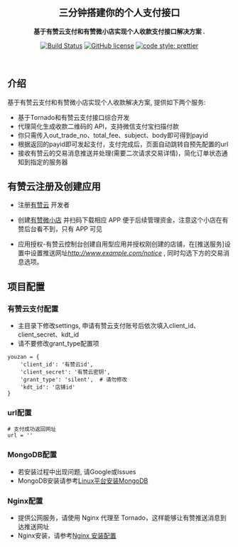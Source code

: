 <div align="center">

## 三分钟搭建你的个人支付接口

**基于有赞云支付和有赞微小店实现个人收款支付接口解决方案 .**

[![Build Status](https://travis-ci.org/thundernet8/YouzanPayPortal.svg?branch=master)](https://travis-ci.org/thundernet8/YouzanPayPortal)
[![GitHub license](https://img.shields.io/github/license/thundernet8/YouzanPayPortal.svg)](https://github.com/thundernet8/YouzanPayPortal/blob/master/LICENSE)
[![code style: prettier](https://img.shields.io/badge/code_style-prettier-ff69b4.svg?style=flat-square)](https://github.com/prettier/prettier)

</div>

<br>

## 介绍

基于有赞云支付和有赞微小店实现个人收款解决方案, 提供如下两个服务:

- 基于Tornado和有赞云支付接口综合开发
- 代理简化生成收款二维码的 API，支持微信支付宝扫描付款
- 你只需传入out_trade_no、total_fee、subject、body即可得到payid
- 根据返回的payid即可发起支付，支付完成后，页面自动跳转自预先配置的url
- 接收有赞云的交易消息推送并处理(需要二次请求交易详情)，简化订单状态通知到指定的服务器



## 有赞云注册及创建应用

* 注册[有赞云](https://console.youzanyun.com/register) 开发者

* 创建[有赞微小店](https://h5.youzan.com/v2/index/wxdpc) 并扫码下载相应 APP 便于后续管理资金，注意这个小店在有赞后台看不到，只有 APP 可见

* 应用授权-有赞云控制台创建自用型应用并授权刚创建的店铺，在[推送服务]设置中设置推送网址*http://www.example.com/notice* , 同时勾选下方的交易消息选项。


## 项目配置

### 有赞云支付配置

- 主目录下修改settings, 申请有赞云支付账号后依次填入client_id、client_secret、kdt_id
- 请不要修改grant_type配置项
```
youzan = {
    'client_id': '有赞云id',
    'client_secret': '有赞云密钥',
    'grant_type': 'silent',  # 请勿修改
    'kdt_id': '店铺id'
}
```

### url配置

```
# 支付成功返回网址
url = ''
```

### MongoDB配置

- 若安装过程中出现问题, 请Google或Issues
- MongoDB安装请参考[Linux平台安装MongoDB](http://www.runoob.com/mongodb/mongodb-linux-install.html)


### Nginx配置
* 提供公网服务，请使用 Nginx 代理至 Tornado，这样能够让有赞推送消息到达推送网址
* Nginx安装，请参考[Nginx 安装配置](http://www.runoob.com/linux/nginx-install-setup.html)




